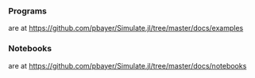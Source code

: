 ### Programs

are at https://github.com/pbayer/Simulate.jl/tree/master/docs/examples

### Notebooks

are at https://github.com/pbayer/Simulate.jl/tree/master/docs/notebooks
